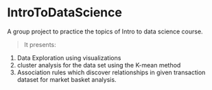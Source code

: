 # IntroToDataScience
A group project to practice the topics of Intro to data science course.
> It presents:
  <ol>
    <li>Data Exploration using visualizations </li>
    <li>cluster analysis for the data set using the K-mean method</li>
    <li>
      Association rules which discover relationships in given transaction dataset for market basket analysis.
    </li>
  </ol> 
